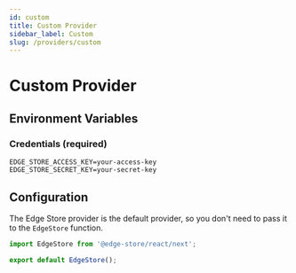 ```yaml
---
id: custom
title: Custom Provider
sidebar_label: Custom
slug: /providers/custom
---
```


# Custom Provider

## Environment Variables

### Credentials (required)

```shell title=".env"
EDGE_STORE_ACCESS_KEY=your-access-key
EDGE_STORE_SECRET_KEY=your-secret-key
```

## Configuration

The Edge Store provider is the default provider, so you don't need to pass it to the `EdgeStore` function.

```jsx title="pages/api/edgestore/[...edgestore].ts"
import EdgeStore from '@edge-store/react/next';

export default EdgeStore();
```
